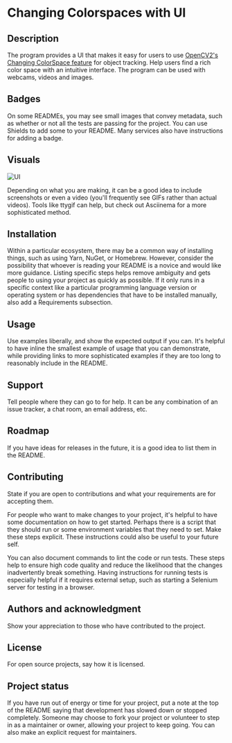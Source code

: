 # Changing Colorspaces with UI

## Description
The program provides a UI that makes it easy for users to use [OpenCV2's Changing ColorSpace feature](https://docs.opencv.org/4.x/df/d9d/tutorial_py_colorspaces.html) for object tracking. Help users find a rich color space with an intuitive interface. The program can be used with webcams, videos and images.

## Badges
On some READMEs, you may see small images that convey metadata, such as whether or not all the tests are passing for the project. You can use Shields to add some to your README. Many services also have instructions for adding a badge.

## Visuals
![UI]([/changing-colorspaces-ui/-/blob/main/media/lenna.png](https://www.istockphoto.com/vi/anh/s%E1%BB%ADa-ch%E1%BB%AFa-t%C3%A0u-container-tr%C3%AAn-kh%C3%B4ng-trong-x%C6%B0%E1%BB%9Fng-%C4%91%C3%B3ng-t%C3%A0u-l%C3%BAc-ch%E1%BA%A1ng-v%E1%BA%A1ng-tr%C3%AAn-%C3%A1nh-s%C3%A1ng-c%C3%B3-gm1335890759-417368956?utm_source=pixabay&utm_medium=affiliate&utm_campaign=SRP_image_sponsored&utm_content=http%3A%2F%2Fpixabay.com%2Fimages%2Fsearch%2Fsea%2F&utm_term=sea))

Depending on what you are making, it can be a good idea to include screenshots or even a video (you'll frequently see GIFs rather than actual videos). Tools like ttygif can help, but check out Asciinema for a more sophisticated method.

## Installation
Within a particular ecosystem, there may be a common way of installing things, such as using Yarn, NuGet, or Homebrew. However, consider the possibility that whoever is reading your README is a novice and would like more guidance. Listing specific steps helps remove ambiguity and gets people to using your project as quickly as possible. If it only runs in a specific context like a particular programming language version or operating system or has dependencies that have to be installed manually, also add a Requirements subsection.

## Usage
Use examples liberally, and show the expected output if you can. It's helpful to have inline the smallest example of usage that you can demonstrate, while providing links to more sophisticated examples if they are too long to reasonably include in the README.

## Support
Tell people where they can go to for help. It can be any combination of an issue tracker, a chat room, an email address, etc.

## Roadmap
If you have ideas for releases in the future, it is a good idea to list them in the README.

## Contributing
State if you are open to contributions and what your requirements are for accepting them.

For people who want to make changes to your project, it's helpful to have some documentation on how to get started. Perhaps there is a script that they should run or some environment variables that they need to set. Make these steps explicit. These instructions could also be useful to your future self.

You can also document commands to lint the code or run tests. These steps help to ensure high code quality and reduce the likelihood that the changes inadvertently break something. Having instructions for running tests is especially helpful if it requires external setup, such as starting a Selenium server for testing in a browser.

## Authors and acknowledgment
Show your appreciation to those who have contributed to the project.

## License
For open source projects, say how it is licensed.

## Project status
If you have run out of energy or time for your project, put a note at the top of the README saying that development has slowed down or stopped completely. Someone may choose to fork your project or volunteer to step in as a maintainer or owner, allowing your project to keep going. You can also make an explicit request for maintainers.
